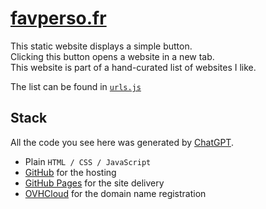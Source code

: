 # [favperso.fr](https://favperso.fr/)
This static website displays a simple button.  
Clicking this button opens a website in a new tab.  
This website is part of a hand-curated list of websites I like.  

The list can be found in [`urls.js`](./urls.js)

## Stack
All the code you see here was generated by [ChatGPT](https://chat.openai.com/).

- Plain `HTML / CSS / JavaScript`
- [GitHub](https://github.com/) for the hosting
- [GitHub Pages](https://pages.github.com/) for the site delivery
- [OVHCloud](https://www.ovhcloud.com/fr/) for the domain name registration
